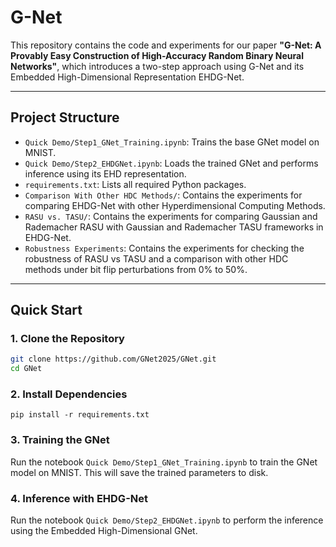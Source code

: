 # G-Net

This repository contains the code and experiments for our paper **"G-Net: A Provably Easy Construction of High-Accuracy Random Binary Neural Networks"**, which introduces a two-step approach using G-Net and its Embedded High-Dimensional Representation EHDG-Net.

---

## Project Structure

- `Quick Demo/Step1_GNet_Training.ipynb`: Trains the base GNet model on MNIST.
- `Quick Demo/Step2_EHDGNet.ipynb`: Loads the trained GNet and performs inference using its EHD representation.
- `requirements.txt`: Lists all required Python packages.
- `Comparison With Other HDC Methods/`: Contains the experiments for comparing EHDG-Net with other Hyperdimensional Computing Methods.
- `RASU vs. TASU/`: Contains the experiments for comparing Gaussian and Rademacher RASU with Gaussian and Rademacher TASU frameworks in EHDG-Net.
- `Robustness Experiments`: Contains the experiments for checking the robustness of RASU vs TASU and a comparison with other HDC methods under bit flip perturbations from 0% to 50%. 

---

## Quick Start

### 1. Clone the Repository
```bash
git clone https://github.com/GNet2025/GNet.git
cd GNet
```
### 2. Install Dependencies
```
pip install -r requirements.txt
```

### 3. Training the GNet
Run the notebook `Quick Demo/Step1_GNet_Training.ipynb` to train the GNet model on MNIST. This will save the trained parameters to disk.

### 4. Inference with EHDG-Net
Run the notebook `Quick Demo/Step2_EHDGNet.ipynb` to perform the inference using the Embedded High-Dimensional GNet. 
